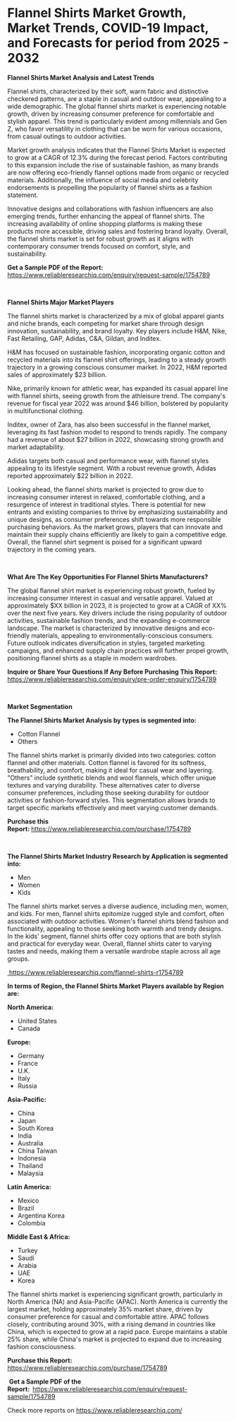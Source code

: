 <p><h1>Flannel Shirts Market Growth, Market Trends, COVID-19 Impact, and Forecasts for period from 2025 - 2032</h1></p><p><strong>Flannel Shirts Market Analysis and Latest Trends</strong></p>
<p><p>Flannel shirts, characterized by their soft, warm fabric and distinctive checkered patterns, are a staple in casual and outdoor wear, appealing to a wide demographic. The global flannel shirts market is experiencing notable growth, driven by increasing consumer preference for comfortable and stylish apparel. This trend is particularly evident among millennials and Gen Z, who favor versatility in clothing that can be worn for various occasions, from casual outings to outdoor activities.</p><p>Market growth analysis indicates that the Flannel Shirts Market is expected to grow at a CAGR of 12.3% during the forecast period. Factors contributing to this expansion include the rise of sustainable fashion, as many brands are now offering eco-friendly flannel options made from organic or recycled materials. Additionally, the influence of social media and celebrity endorsements is propelling the popularity of flannel shirts as a fashion statement.</p><p>Innovative designs and collaborations with fashion influencers are also emerging trends, further enhancing the appeal of flannel shirts. The increasing availability of online shopping platforms is making these products more accessible, driving sales and fostering brand loyalty. Overall, the flannel shirts market is set for robust growth as it aligns with contemporary consumer trends focused on comfort, style, and sustainability.</p></p>
<p><strong>Get a Sample PDF of the Report:&nbsp;</strong> <a href="https://www.reliableresearchiq.com/enquiry/request-sample/1754789?utm_campaign=2363&utm_medium=2&utm_source=Github&utm_content=ia&utm_term=07022025&utm_id=flannel-shirts">https://www.reliableresearchiq.com/enquiry/request-sample/1754789</a></p>
<p>&nbsp;</p>
<p><strong>Flannel Shirts Major Market Players</strong></p>
<p><p>The flannel shirts market is characterized by a mix of global apparel giants and niche brands, each competing for market share through design innovation, sustainability, and brand loyalty. Key players include H&M, Nike, Fast Retailing, GAP, Adidas, C&A, Gildan, and Inditex.</p><p>H&M has focused on sustainable fashion, incorporating organic cotton and recycled materials into its flannel shirt offerings, leading to a steady growth trajectory in a growing conscious consumer market. In 2022, H&M reported sales of approximately $23 billion.</p><p>Nike, primarily known for athletic wear, has expanded its casual apparel line with flannel shirts, seeing growth from the athleisure trend. The company's revenue for fiscal year 2022 was around $46 billion, bolstered by popularity in multifunctional clothing.</p><p>Inditex, owner of Zara, has also been successful in the flannel market, leveraging its fast fashion model to respond to trends rapidly. The company had a revenue of about $27 billion in 2022, showcasing strong growth and market adaptability.</p><p>Adidas targets both casual and performance wear, with flannel styles appealing to its lifestyle segment. With a robust revenue growth, Adidas reported approximately $22 billion in 2022.</p><p>Looking ahead, the flannel shirts market is projected to grow due to increasing consumer interest in relaxed, comfortable clothing, and a resurgence of interest in traditional styles. There is potential for new entrants and existing companies to thrive by emphasizing sustainability and unique designs, as consumer preferences shift towards more responsible purchasing behaviors. As the market grows, players that can innovate and maintain their supply chains efficiently are likely to gain a competitive edge. Overall, the flannel shirt segment is poised for a significant upward trajectory in the coming years.</p></p>
<p>&nbsp;</p>
<p><strong>What Are The Key Opportunities For Flannel Shirts Manufacturers?</strong></p>
<p><p>The global flannel shirt market is experiencing robust growth, fueled by increasing consumer interest in casual and versatile apparel. Valued at approximately $XX billion in 2023, it is projected to grow at a CAGR of XX% over the next five years. Key drivers include the rising popularity of outdoor activities, sustainable fashion trends, and the expanding e-commerce landscape. The market is characterized by innovative designs and eco-friendly materials, appealing to environmentally-conscious consumers. Future outlook indicates diversification in styles, targeted marketing campaigns, and enhanced supply chain practices will further propel growth, positioning flannel shirts as a staple in modern wardrobes.</p></p>
<p><strong>Inquire or Share Your Questions If Any Before Purchasing This Report:</strong> <a href="https://www.reliableresearchiq.com/enquiry/pre-order-enquiry/1754789?utm_campaign=2363&utm_medium=2&utm_source=Github&utm_content=ia&utm_term=07022025&utm_id=flannel-shirts">https://www.reliableresearchiq.com/enquiry/pre-order-enquiry/1754789</a></p>
<p>&nbsp;</p>
<p><strong>Market Segmentation</strong></p>
<p><strong>The Flannel Shirts Market Analysis by types is segmented into:</strong></p>
<p><ul><li>Cotton Flannel</li><li>Others</li></ul></p>
<p><p>The flannel shirts market is primarily divided into two categories: cotton flannel and other materials. Cotton flannel is favored for its softness, breathability, and comfort, making it ideal for casual wear and layering. "Others" include synthetic blends and wool flannels, which offer unique textures and varying durability. These alternatives cater to diverse consumer preferences, including those seeking durability for outdoor activities or fashion-forward styles. This segmentation allows brands to target specific markets effectively and meet varying customer demands.</p></p>
<p><strong>Purchase this Report:&nbsp;</strong><a href="https://www.reliableresearchiq.com/purchase/1754789?utm_campaign=2363&utm_medium=2&utm_source=Github&utm_content=ia&utm_term=07022025&utm_id=flannel-shirts">https://www.reliableresearchiq.com/purchase/1754789</a></p>
<p>&nbsp;</p>
<p><strong>The Flannel Shirts Market Industry Research by Application is segmented into:</strong></p>
<p><ul><li>Men</li><li>Women</li><li>Kids</li></ul></p>
<p><p>The flannel shirts market serves a diverse audience, including men, women, and kids. For men, flannel shirts epitomize rugged style and comfort, often associated with outdoor activities. Women's flannel shirts blend fashion and functionality, appealing to those seeking both warmth and trendy designs. In the kids' segment, flannel shirts offer cozy options that are both stylish and practical for everyday wear. Overall, flannel shirts cater to varying tastes and needs, making them a versatile wardrobe staple across all age groups.</p></p>
<p><a href="https://www.reliableresearchiq.com/flannel-shirts-r1754789?utm_campaign=2363&utm_medium=2&utm_source=Github&utm_content=ia&utm_term=07022025&utm_id=flannel-shirts">&nbsp;https://www.reliableresearchiq.com/flannel-shirts-r1754789</a></p>
<p><strong>In terms of Region, the Flannel Shirts Market Players available by Region are:</strong></p>
<p>
    <p> <strong> North America: </strong>
        <ul>
            <li>United States</li>
            <li>Canada</li>
        </ul>
        </p> 
    <p> <strong> Europe: </strong>
        <ul>
            <li>Germany</li>
            <li>France</li>
            <li>U.K.</li>
            <li>Italy</li>
            <li>Russia</li>
        </ul>
        </p> 
    <p> <strong> Asia-Pacific: </strong>
        <ul>
            <li>China</li>
            <li>Japan</li>
            <li>South Korea</li>
            <li>India</li>
            <li>Australia</li>
            <li>China Taiwan</li>
            <li>Indonesia</li>
            <li>Thailand</li>
            <li>Malaysia</li>
        </ul>
        </p> 
    <p> <strong> Latin America: </strong>
        <ul>
            <li>Mexico</li>
            <li>Brazil</li>
            <li>Argentina Korea</li>
            <li>Colombia</li>
        </ul>
        </p> 
    <p> <strong> Middle East & Africa: </strong>
        <ul>
            <li>Turkey</li>
            <li>Saudi</li>
            <li>Arabia</li>
            <li>UAE</li>
            <li>Korea</li>
        </ul>
    </p>
    </p>
<p><p>The flannel shirts market is experiencing significant growth, particularly in North America (NA) and Asia-Pacific (APAC). North America is currently the largest market, holding approximately 35% market share, driven by consumer preference for casual and comfortable attire. APAC follows closely, contributing around 30%, with a rising demand in countries like China, which is expected to grow at a rapid pace. Europe maintains a stable 25% share, while China's market is projected to expand due to increasing fashion consciousness.</p></p>
<p><strong>Purchase this Report: </strong><a href="https://www.reliableresearchiq.com/purchase/1754789?utm_campaign=2363&utm_medium=2&utm_source=Github&utm_content=ia&utm_term=07022025&utm_id=flannel-shirts">https://www.reliableresearchiq.com/purchase/1754789</a></p>
<p>&nbsp;<strong>Get a Sample PDF of the Report:&nbsp;&nbsp;</strong><a href="https://www.reliableresearchiq.com/enquiry/request-sample/1754789?utm_campaign=2363&utm_medium=2&utm_source=Github&utm_content=ia&utm_term=07022025&utm_id=flannel-shirts">https://www.reliableresearchiq.com/enquiry/request-sample/1754789</a></p>
<p><strong></strong></p>
<p>Check more reports on <a href="https://www.reliableresearchiq.com/?utm_campaign=2363&utm_medium=2&utm_source=Github&utm_content=ia&utm_term=07022025&utm_id=flannel-shirts">https://www.reliableresearchiq.com/</a></p>